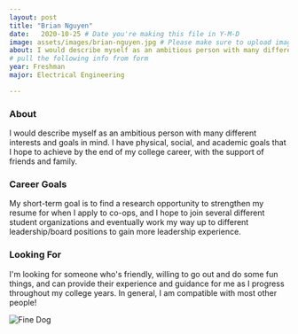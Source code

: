 ```yaml
---
layout: post
title: "Brian Nguyen"
date:   2020-10-25 # Date you're making this file in Y-M-D
image: assets/images/brian-nguyen.jpg # Please make sure to upload image in /assets/images/fname-lastname.ext format 
about: I would describe myself as an ambitious person with many different interests and goals in mind. I have physical, social, and academic goals that I hope to achieve by the end of my college career, with the support of friends and family. # "Briefly describe yourself"
# pull the following info from form
year: Freshman
major: Electrical Engineering

---
```


### About

I would describe myself as an ambitious person with many different interests and goals in mind. I have physical, social, and academic goals that I hope to achieve by the end of my college career, with the support of friends and family.

### Career Goals

My short-term goal is to find a research opportunity to strengthen my resume for when I apply to co-ops, and I hope to join several different student organizations and eventually work my way up to different leadership/board positions to gain more leadership experience.

### Looking For

I'm looking for someone who's friendly, willing to go out and do some fun things, and can provide their experience and guidance for me as I progress throughout my college years. In general, I am compatible with most other people!

<div class="text-center my-5">
    <img src="{{ "assets/images/brian.nguyen.jpg" | absolute_url }}" alt="Fine Dog" class="rounded post-img" />
</div>
